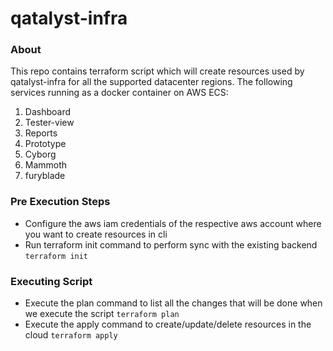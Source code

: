 # qatalyst-infra

### About
This repo contains terraform script which will create resources used  by qatalyst-infra for all the supported datacenter regions.
The following services running as a docker container on AWS ECS:
1) Dashboard
2) Tester-view
3) Reports
4) Prototype
5) Cyborg
6) Mammoth
7) furyblade

### Pre Execution Steps
- Configure the aws iam credentials of the respective aws account where you want to create resources in cli
- Run terraform init command to perform sync with the existing backend
    ```terraform init```

### Executing Script
- Execute the plan command to list all the changes that will be done when we execute the script
    ```terraform plan```
- Execute the apply command to create/update/delete resources in the cloud
    ```terraform apply```
